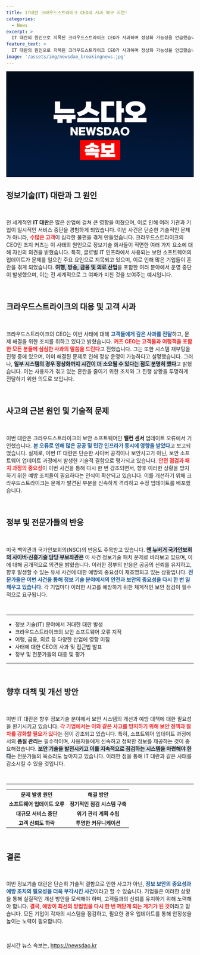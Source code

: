 ```yaml
---
title: IT대란 크라우드스트라이크 CEO의 사과 복구 지연!
categories:
  - News
excerpt: >
  IT 대란의 원인으로 지목된 크라우드스트라이크 CEO가 사과하며 정상화 가능성을 언급했습니다. 이번 사태는 보안 소프트웨어 업데이트 오류로 발생했으며, 세계 각국의 인프라가 영향을 받았습니다. 보안 사고가 아님을 강조한 CEO의 발언이 주목받고 있습니다.
feature_text: >
  IT 대란의 원인으로 지목된 크라우드스트라이크 CEO가 사과하며 정상화 가능성을 언급했습니다. 이번 사태는 보안 소프트웨어 업데이트 오류로 발생했으며, 세계 각국의 인프라가 영향을 받았습니다. 보안 사고가 아님을 강조한 CEO의 발언이 주목받고 있습니다.
image: '/assets/img/newsdao_breakingnews.jpg'
---
```


<p><img src="/assets/img/newsdao_breakingnews.jpg" alt="pcversion 속보" /></p>

<h2 data-ke-size="size26">정보기술(IT) 대란과 그 원인</h2>

<p data-ke-size="size16">&nbsp;</p>

<p data-ke-size="size16">전 세계적인 <b>IT 대란</b>은 많은 산업에 걸쳐 큰 영향을 미쳤으며, 이로 인해 여러 기관과 기업이 일시적인 서비스 중단을 경험하게 되었습니다. 이번 사건은 단순한 기술적인 문제가 아니라, <b><span style="color: #ee2323;">수많은 고객</span></b>이 심각한 불편을 겪게 만들었습니다. 크라우드스트라이크의 CEO인 조지 커츠는 이 사태의 원인으로 정보기술 회사들이 직면한 여러 가지 요소에 대해 자신의 의견을 밝혔습니다. 특히, 글로벌 IT 인프라에서 사용되는 보안 소프트웨어의 업데이트가 문제를 일으킨 주요 요인으로 지목되고 있으며, 이로 인해 많은 기업들이 혼란을 겪게 되었습니다. <b><span style="background-color: #21538527;">여행, 방송, 금융 및 의료 산업</span></b>을 포함한 여러 분야에서 운영 중단이 발생했으며, 이는 전 세계적으로 그 여파가 미친 것을 보여주는 예시입니다.</p>

<p data-ke-size="size16">&nbsp;</p>

<h2 data-ke-size="size26">크라우드스트라이크의 대응 및 고객 사과</h2>

<p data-ke-size="size16">&nbsp;</p>

<p data-ke-size="size16">크라우드스트라이크의 CEO는 이번 사태에 대해 <b><span style="color: #1a5490;">고객들에게 깊은 사과를 전달</span></b>하고, 문제 해결을 위한 조치를 취하고 있다고 밝혔습니다. <b><span style="color: #ee2323;">커츠 CEO는 고객들과 여행객을 포함한 모든 분들께 심심한 사과의 말씀을 드린다</span></b>고 전했습니다. 그는 또한 시스템 재부팅을 진행 중에 있으며, 이미 해결된 문제로 인해 정상 운영이 가능하다고 설명했습니다. 그러나, <b><span style="background-color: #21538527;">일부 시스템의 경우 정상화까지 시간이 더 소요될 수 있다는 점도 분명히 했다</span></b>고 밝혔습니다. 이는 사용자가 겪고 있는 혼란을 줄이기 위한 조치와 그 진행 상황을 투명하게 전달하기 위한 의도로 보입니다.</p>

<p data-ke-size="size16">&nbsp;</p>

<h2 data-ke-size="size26">사고의 근본 원인 및 기술적 문제</h2>

<p data-ke-size="size16">&nbsp;</p>

<p data-ke-size="size16">이번 대란은 크라우드스트라이크의 보안 소프트웨어인 <b>팰컨 센서</b> 업데이트 오류에서 기인했습니다. <b><span style="color: #1a5490;">본 오류로 인해 많은 공공 및 민간 인프라가 동시에 영향을 받았다</span></b>고 보고되었습니다. 실제로, 이번 IT 대란은 단순한 사이버 공격이나 보안사고가 아닌, 보안 소프트웨어 업데이트 과정에서 발생한 기술적 결함으로 평가되고 있습니다. <b><span style="color: #ee2323;">안전 점검과 패치 과정의 중요성</span></b>이 이번 사건을 통해 다시 한 번 강조되면서, 향후 이러한 상황을 방지하기 위한 예방 조치들이 필요하다는 인식이 확산되고 있습니다. 이를 개선하기 위해 크라우드스트라이크는 문제가 발견된 부분을 신속하게 격리하고 수정 업데이트를 배포했습니다.</p>

<p data-ke-size="size16">&nbsp;</p>

<h2 data-ke-size="size26">정부 및 전문가들의 반응</h2>

<p data-ke-size="size16">&nbsp;</p>

<p data-ke-size="size16">미국 백악관과 국가안보회의(NSC)의 반응도 주목받고 있습니다. <b><span style="background-color: #21538527;">앤 뉴버거 국가안보회의 사이버·신흥기술 담당 부보좌관은</span></b> 이 사건 정보기술 패치 문제로 바라보고 있으며, 이에 대해 공개적으로 의견을 밝혔습니다. 이러한 정부의 반응은 공공의 신뢰를 유지하고, 향후 발생할 수 있는 유사 사건에 대한 예방의 중요성이 재조명되고 있는 상황입니다. <b><span style="color: #1a5490;">전문가들은 이번 사건을 통해 정보 기술 분야에서의 안전과 보안의 중요성을 다시 한 번 일깨우고 있습니다</span></b>. 각 기업마다 이러한 사고를 예방하기 위한 체계적인 보안 점검이 필수적으로 요구됩니다.</p>

<p data-ke-size="size16">&nbsp;</p>

<hr />

<ul>
    <li>정보 기술(IT) 분야에서 거대한 대란 발생</li>
    <li>크라우드스트라이크의 보안 소프트웨어 오류 지적</li>
    <li>여행, 금융, 의료 등 다양한 산업에 영향 미침</li>
    <li>사태에 대한 CEO의 사과 및 접근법 발표</li>
    <li>정부 및 전문가들의 대응 및 평가</li>
</ul>

<hr />

<p data-ke-size="size16">&nbsp;</p>

<h2 data-ke-size="size26">향후 대책 및 개선 방안</h2>

<p data-ke-size="size16">&nbsp;</p>

<p data-ke-size="size16">이번 IT 대란은 향후 정보기술 분야에서 보안 시스템의 개선과 예방 대책에 대한 필요성을 환기시키고 있습니다. <b><span style="color: #ee2323;">각 기업에서는 이와 같은 사고를 방지하기 위해 보안 정책과 절차를 강화할 필요가 있다</span></b>는 점이 강조되고 있습니다. 특히, 소프트웨어 업데이트 과정에서의 <b>품질 관리</b>는 필수적이며, 사용자들에게 신속하고 정확한 정보를 제공하는 것이 중요해졌습니다. <b><span style="background-color: #21538527;">보안 기술을 발전시키고 이를 지속적으로 점검하는 시스템을 마련해야 한다</span></b>는 전문가들의 목소리도 높아지고 있습니다. 이러한 점을 통해 IT 대란과 같은 사태를 감소시킬 수 있을 것입니다.</p>

<p data-ke-size="size16">&nbsp;</p>

<hr />

<table style="width: 100%; border-collapse: collapse;">
    <tr>
        <td style="text-align: center; height: 17px;"><b>문제 발생 원인</b></td>
        <td style="text-align: center; height: 17px;"><b>해결 방안</b></td>
    </tr>
    <tr>
        <td style="text-align: center; height: 17px;"><b>소프트웨어 업데이트 오류</b></td>
        <td style="text-align: center; height: 17px;"><b>정기적인 점검 시스템 구축</b></td>
    </tr>
    <tr>
        <td style="text-align: center; height: 17px;"><b>대규모 서비스 중단</b></td>
        <td style="text-align: center; height: 17px;"><b>위기 관리 계획 수립</b></td>
    </tr>
    <tr>
        <td style="text-align: center; height: 17px;"><b>고객 신뢰도 하락</b></td>
        <td style="text-align: center; height: 17px;"><b>투명한 커뮤니케이션</b></td>
    </tr>
</table>

<p data-ke-size="size16">&nbsp;</p>

<h2 data-ke-size="size26">결론</h2>

<p data-ke-size="size16">&nbsp;</p>

<p data-ke-size="size16">이번 정보기술 대란은 단순히 기술적 결함으로 인한 사고가 아닌, <b><span style="color: #1a5490;">정보 보안의 중요성과 예방 조치의 필요성을 더욱 부각시킨 사건</span></b>이라고 할 수 있습니다. 기업들은 이러한 상황을 통해 실질적인 개선 방안을 모색해야 하며, 고객들과의 신뢰를 유지하기 위해 노력해야 합니다. <b><span style="color: #ee2323;">결국, 예방이 최선의 방법임을 다시 한 번 깨닫게 되는 계기가 된 것</span></b>이라고 믿습니다. 모든 기업이 각자의 시스템을 점검하고, 필요한 경우 업데이트를 통해 안정성을 높이는 노력이 필요합니다.</p>

<p data-ke-size="size16">&nbsp;</p>
실시간 뉴스 속보는, <a href="https://newsdao.kr" rel="dofollow">https://newsdao.kr</a>


